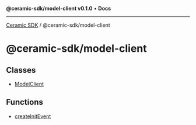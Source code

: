 **@ceramic-sdk/model-client v0.1.0** • **Docs**

***

[Ceramic SDK](../../README.md) / @ceramic-sdk/model-client

# @ceramic-sdk/model-client

## Classes

- [ModelClient](classes/ModelClient.md)

## Functions

- [createInitEvent](functions/createInitEvent.md)
